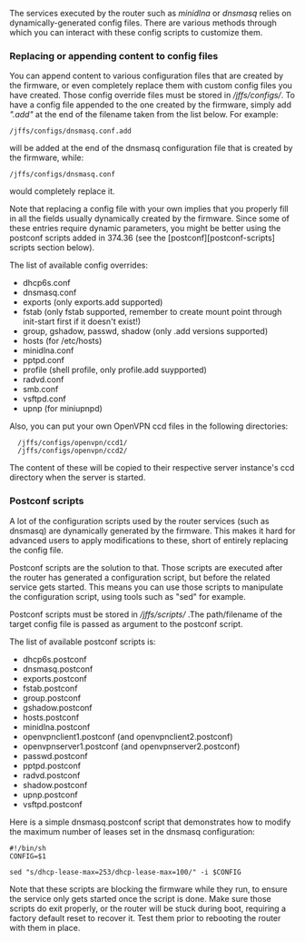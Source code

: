 The services executed by the router such as _minidlna_ or _dnsmasq_ relies on dynamically-generated config files.  There are various methods through which you can interact with these config scripts to customize 
them.

### Replacing or appending content to config files ###
You can append content to various configuration files that are created by the firmware, or even completely replace them with custom config files you have created.  Those config override files must be stored in _/jffs/configs/_.  To have a config file appended to the one created by the firmware, simply add _".add"_ at the end of the filename taken from the list below.  For example:
```
/jffs/configs/dnsmasq.conf.add
```
will be added at the end of the dnsmasq configuration file that is created by the firmware, while:
```
/jffs/configs/dnsmasq.conf
```
would completely replace it.

Note that replacing a config file with your own implies that you properly fill in all the fields usually dynamically created by the firmware.  Since some of these entries require dynamic parameters, you might be better using the postconf scripts added in 374.36 (see the [postconf][postconf-scripts] scripts section below).

The list of available config overrides:

 * dhcp6s.conf
 * dnsmasq.conf
 * exports (only exports.add supported)
 * fstab (only fstab supported, remember to create mount point through init-start first if it doesn't exist!)
 * group, gshadow, passwd, shadow (only .add versions supported)
 * hosts (for /etc/hosts)
 * minidlna.conf
 * pptpd.conf
 * profile (shell profile, only profile.add suypported)
 * radvd.conf
 * smb.conf
 * vsftpd.conf
 * upnp (for miniupnpd)

Also, you can put your own OpenVPN ccd files in the following directories:

```
  /jffs/configs/openvpn/ccd1/
  /jffs/configs/openvpn/ccd2/
```

The content of these will be copied to their respective server instance's ccd directory when the server is started.


### Postconf scripts ###
A lot of the configuration scripts used by the router services (such as dnsmasq) are dynamically generated by the firmware.  This makes it hard for advanced users to apply modifications to these, short of entirely replacing the config file.

Postconf scripts are the solution to that.  Those scripts are executed after the router has generated a configuration script, but before the related service gets started.  This means you can use those scripts to manipulate the configuration script, using tools such as "sed" for example.

Postconf scripts must be stored in _/jffs/scripts/_ .The path/filename of the target config file is passed as argument to the postconf script.

The list of available postconf scripts is:

 * dhcp6s.postconf
 * dnsmasq.postconf
 * exports.postconf
 * fstab.postconf
 * group.postconf
 * gshadow.postconf
 * hosts.postconf
 * minidlna.postconf
 * openvpnclient1.postconf (and openvpnclient2.postconf)
 * openvpnserver1.postconf (and openvpnserver2.postconf)
 * passwd.postconf
 * pptpd.postconf
 * radvd.postconf
 * shadow.postconf
 * upnp.postconf
 * vsftpd.postconf

Here is a simple dnsmasq.postconf script that demonstrates how to modify the maximum number of leases set in the dnsmasq configuration:

```
#!/bin/sh
CONFIG=$1

sed "s/dhcp-lease-max=253/dhcp-lease-max=100/" -i $CONFIG
```

Note that these scripts are blocking the firmware while they run, to ensure the service only gets started once the script is done.  Make sure those scripts do exit properly, or the router will be stuck during boot, requiring a factory default reset to recover it.  Test them prior to rebooting the router with them in place.